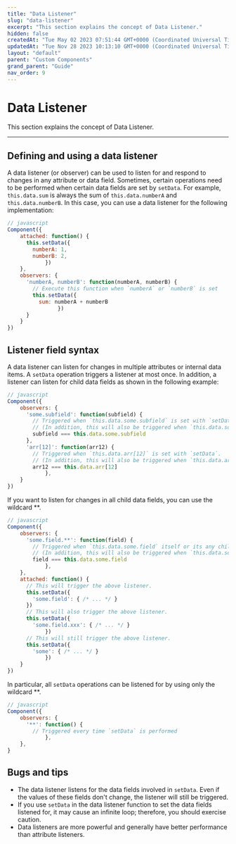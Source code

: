 ```yaml
---
title: "Data Listener"
slug: "data-listener"
excerpt: "This section explains the concept of Data Listener."
hidden: false
createdAt: "Tue May 02 2023 07:51:44 GMT+0000 (Coordinated Universal Time)"
updatedAt: "Tue Nov 28 2023 10:13:10 GMT+0000 (Coordinated Universal Time)"
layout: "default"
parent: "Custom Components"
grand_parent: "Guide"
nav_order: 9
---
```

# Data Listener 
This section explains the concept of Data Listener.
*** 
## Defining and using a data listener

A data listener (or observer) can be used to listen for and respond to changes in any attribute or data field. Sometimes, certain operations need to be performed when certain data fields are set by `setData`. For example, `this.data.sum` is always the sum of `this.data.numberA` and `this.data.numberB`. In this case, you can use a data listener for the following implementation:

```javascript
// javascript
Component({
    attached: function() {
      this.setData({
        numberA: 1,
        numberB: 2,
			}) 
    },
    observers: {
      'numberA, numberB': function(numberA, numberB) {
        // Execute this function when `numberA` or `numberB` is set
        this.setData({
          sum: numberA + numberB
				}) 
      }
	} 
})
```

## Listener field syntax

A data listener can listen for changes in multiple attributes or internal data items. A `setData` operation triggers a listener at most once. In addition, a listener can listen for child data fields as shown in the following example:

```javascript
// javascript
Component({
    observers: {
      'some.subfield': function(subfield) {
        // Triggered when `this.data.some.subfield` is set with `setData`.
        // (In addition, this will also be triggered when `this.data.some` is set with `setData`.)
        subfield === this.data.some.subfield
      },
      'arr[12]': function(arr12) {
        // Triggered when `this.data.arr[12]` is set with `setData`.
        // (In addition, this will also be triggered when `this.data.arr` is set with `setData`.)
        arr12 === this.data.arr[12]
			}, 
    }
})
```

If you want to listen for changes in all child data fields, you can use the wildcard \*\*.

```javascript
// javascript
Component({
    observers: {
      'some.field.**': function(field) {
        // Triggered when `this.data.some.field` itself or its any child data field is set with `setData`.
        // (In addition, this will also be triggered when `this.data.some` is set with `setData`.)
        field === this.data.some.field
			}, 
    },
    attached: function() {
      // This will trigger the above listener.
      this.setData({
        'some.field': { /* ... */ }
      })
      // This will also trigger the above listener.
      this.setData({
        'some.field.xxx': { /* ... */ }
			})
      // This will still trigger the above listener.
      this.setData({
        'some': { /* ... */ }
			}) 
    }
})
```

In particular, all `setData` operations can be listened for by using only the wildcard \*\*.

```javascript
// javascript
Component({
    observers: {
      '**': function() {
        // Triggered every time `setData` is performed
			}, 
    },
}
```

## Bugs and tips

- The data listener listens for the data fields involved in `setData`. Even if the values of these fields don't change, the listener will still be triggered.
- If you use `setData` in the data listener function to set the data fields listened for, it may cause an infinite loop; therefore, you should exercise caution.
- Data listeners are more powerful and generally have better performance than attribute listeners.
